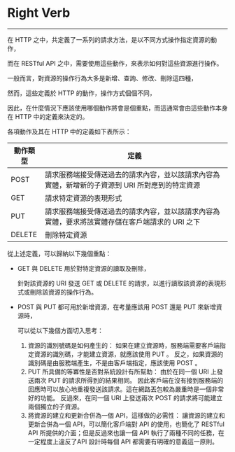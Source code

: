 # Right Verb

---

在 HTTP 之中，共定義了一系列的請求方法，是以不同方式操作指定資源的動作，

而在 RESTful API 之中，需要使用這些動作，來表示如何對這些資源進行操作。

一般而言，對資源的操作行為大多是新增、查詢、修改、刪除這四種，

然而，這些定義於 HTTP 的動作，操作方式個個不同，

因此，在什麼情況下應該使用哪個動作將會是個重點，而這通常會由這些動作本身在 HTTP 中的定義來決定的。

各項動作及其在 HTTP 中的定義如下表所示：

| 動作類型 | 定義 |
| --- | --- |
| POST | 請求服務端接受傳送過去的請求內容，並以該請求內容為實體，新增新的子資源到 URI 所對應到的特定資源 |
| GET | 請求特定資源的表現形式 |
| PUT | 請求服務端接受傳送過去的請求內容，並以該請求內容為實體，要求將該實體存儲在客戶端請求的 URI 之下 |
| DELETE | 刪除特定資源 |

從上述定義，可以歸納以下幾個重點：

* GET 與 DELETE 用於對特定資源的讀取及刪除，

  針對該資源的 URI 發送 GET 或 DELETE 的請求，以進行讀取該資源的表現形式或刪除該資源的操作行為。


* POST 與 PUT 都可用於新增資源，在考量應該用 POST 還是 PUT 來新增資源時，

  可以從以下幾個方面切入思考：

  1. 資源的識別號碼是如何產生的：
    如果在建立資源時，服務端需要客戶端指定資源的識別碼，才能建立資源，就應該使用 PUT 。
    反之，如果資源的識別碼是由服務端產生，不是由客戶端指定，應該使用 POST 。
  2. PUT 所具備的等冪性是否對系統設計有所幫助：
    由於在同一個 URI 上發送兩次 PUT 的請求所得到的結果相同。
    因此客戶端在沒有接到服務端的回應時可以放心地重複發送該請求。這在網路丟包較為嚴重時是一個非常好的功能。
    反過來，在同一個 URI 上發送兩次 POST 的請求將可能建立兩個獨立的子資源。
  3. 將資源的建立和更新合併為一個 API，這樣做的必需性：
    讓資源的建立和更新合併為一個 API，可以簡化客戶端對 API 的使用，也簡化了 RESTful API 所提供的介面；但是反過來也讓一個 API 執行了兩種不同的任務，在一定程度上違反了API 設計時每個 API 都需要有明確的意義這一原則。


